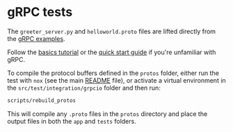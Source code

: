 # gRPC tests

The `greeter_server.py` and `helloworld.proto` files are lifted directly from the [gRPC examples](https://github.com/grpc/grpc/tree/master/examples).

Follow the [basics tutorial](https://grpc.io/docs/languages/python/basics/) or the [quick start guide](https://grpc.io/docs/languages/python/quickstart/) if you're unfamiliar with gRPC.

To compile the protocol buffers defined in the `protos` folder, either run the test with `nox` (see the main [README](../../../../README.md) file), or activate a virtual environment in the `src/test/integration/grpcio` folder and then run:

```bash
scripts/rebuild_protos
```

This will compile any `.proto` files in the `protos` directory and place the output files in both the `app` and `tests` folders.
